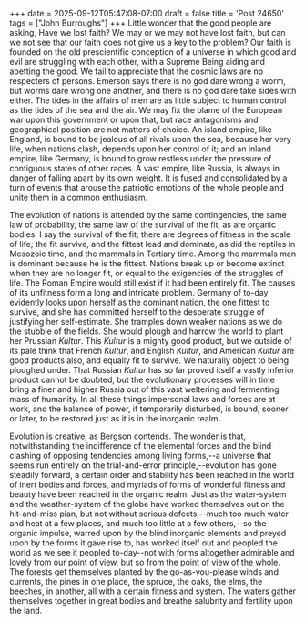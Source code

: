 +++
date = 2025-09-12T05:47:08-07:00
draft = false
title = 'Post 24650'
tags = ["John Burroughs"]
+++
Little wonder that the good people are asking, Have we lost faith? We may or we may not have lost faith, but can we not see that our faith does not give us a key to the problem? Our faith is founded on the old prescientific conception of a universe in which good and evil are struggling with each other, with a Supreme Being aiding and abetting the good. We fail to appreciate that the cosmic laws are no respecters of persons. Emerson says there is no god dare wrong a worm, but worms dare wrong one another, and there is no god dare take sides with either. The tides in the affairs of men are as little subject to human control as the tides of the sea and the air. We may fix the blame of the European war upon this government or upon that, but race antagonisms and geographical position are not matters of choice. An island empire, like England, is bound to be jealous of all rivals upon the sea, because her very life, when nations clash, depends upon her control of it; and an inland empire, like Germany, is bound to grow restless under the pressure of contiguous states of other races. A vast empire, like Russia, is always in danger of falling apart by its own weight. It is fused and consolidated by a turn of events that arouse the patriotic emotions of the whole people and unite them in a common enthusiasm.

The evolution of nations is attended by the same contingencies, the same law of probability, the same law of the survival of the fit, as are organic bodies. I say the survival of the fit; there are degrees of fitness in the scale of life; the fit survive, and the fittest lead and dominate, as did the reptiles in Mesozoic time, and the mammals in Tertiary time. Among the mammals man is dominant because he is the fittest. Nations break up or become extinct when they are no longer fit, or equal to the exigencies of the struggles of life. The Roman Empire would still exist if it had been entirely fit. The causes of its unfitness form a long and intricate problem. Germany of to-day evidently looks upon herself as the dominant nation, the one fittest to survive, and she has committed herself to the desperate struggle of justifying her self-estimate. She tramples down weaker nations as we do the stubble of the fields. She would plough and harrow the world to plant her Prussian _Kultur_. This _Kultur_ is a mighty good product, but we outside of its pale think that French _Kultur_, and English _Kultur_, and American _Kultur_ are good products also, and equally fit to survive. We naturally object to being ploughed under. That Russian _Kultur_ has so far proved itself a vastly inferior product cannot be doubted, but the evolutionary processes will in time bring a finer and higher Russia out of this vast weltering and fermenting mass of humanity. In all these things impersonal laws and forces are at work, and the balance of power, if temporarily disturbed, is bound, sooner or later, to be restored just as it is in the inorganic realm.

Evolution is creative, as Bergson contends. The wonder is that, notwithstanding the indifference of the elemental forces and the blind clashing of opposing tendencies among living forms,--a universe that seems run entirely on the trial-and-error principle,--evolution has gone steadily forward, a certain order and stability has been reached in the world of inert bodies and forces, and myriads of forms of wonderful fitness and beauty have been reached in the organic realm. Just as the water-system and the weather-system of the globe have worked themselves out on the hit-and-miss plan, but not without serious defects,--much too much water and heat at a few places, and much too little at a few others,--so the organic impulse, warred upon by the blind inorganic elements and preyed upon by the forms it gave rise to, has worked itself out and peopled the world as we see it peopled to-day--not with forms altogether admirable and lovely from our point of view, but so from the point of view of the whole. The forests get themselves planted by the go-as-you-please winds and currents, the pines in one place, the spruce, the oaks, the elms, the beeches, in another, all with a certain fitness and system. The waters gather themselves together in great bodies and breathe salubrity and fertility upon the land.
